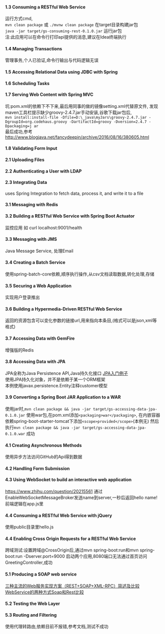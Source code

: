
#### 1.3 Consuming a RESTful Web Service
运行方式cmd,  
`mvn clean package` 或 `./mvnw clean package`
在target目录构建jar包  
`java -jar target/gs-consuming-rest-0.1.0.jar`
运行jar包  
 注:此应用可以在命令行打印api提供的消息,建议在Idea终端执行
#### 1.4 Managing Transactions
管理事务,个人已验证,命令行输出与代码逻辑无误
#### 1.5 Accessing Relational Data using JDBC with Spring
#### 1.6 Scheduling Tasks
#### 1.7 Serving Web Content with Spring MVC
坑:pom.xml的依赖下不下来,最后用同事的做的镜像setting.xml代替原文件,
发现maven工具栏提示缺少groovy-2.4.7.jar手动安装,谷歌下载jar包后,  
`mvn install:install-file -Dfile=D:\_java\myJars\groovy-2.4.7.jar
  -DgroupId=org.codehaus.groovy -DartifactId=groovy -Dversion=2.4.7 -Dpackaging=j
 ar`  
 最后成功,参考<http://www.blogjava.net/fancydeepin/archive/2016/08/16/380605.html>
#### 1.8 Validating Form Input
#### 2.1 Uploading Files
#### 2.2 Authenticating a User with LDAP
#### 2.3 Integrating Data  
uses Spring Integration to fetch data, process it, and write it to a file
#### 3.1 Messaging with Redis
#### 3.2 Building a RESTful Web Service with Spring Boot Actuator
监控应用 如 curl localhost:9001/health
#### 3.3 Messaging with JMS
Java Message Service, 处理Email
#### 3.4 Creating a Batch Service
使用spring-batch-core依赖,顺序执行操作,从csv文档读取数据,转化处理,存储
#### 3.5 Securing a Web Application
实现用户登录推出
#### 3.6 Building a Hypermedia-Driven RESTful Web Service
返回的资源包含可以变化参数的链接url,用来指向本条目,(格式可以是json,xml等格式)
#### 3.7 Accessing Data with GemFire
增强版的Redis
#### 3.8 Accessing Data with JPA
JPA全称为Java Persistence API,Java持久化接口
[JPA入门例子](http://blog.csdn.net/hmk2011/article/details/6289151)  
使用JPA持久化对象，并不是依赖于某一个ORM框架  
本例使用javax.persistence.Entity注释customer模型
#### 3.9 Converting a Spring Boot JAR Application to a WAR
使用jar时,`mvn clean package && java -jar target/gs-accessing-data-jpa-0.1.0.jar`
使用war包,在pom.xml添加`<packaging>war</packaging>`,
 在内嵌容器依赖spring-boot-starter-tomcat下添加`<scope>provided</scope>`(本例无)
 然后执行`mvn clean package && java -jar target/gs-accessing-data-jpa-0.1.0.war`
成功
#### 4.1 Creating Asynchronous Methods
使用异步方法访问GitHub的Api得到数据
#### 4.2 Handling Form Submission
#### 4.3 Using WebSocket to build an interactive web application
<https://www.zhihu.com/question/20215561>
通过EnableWebSocketMessageBroker发送name到server,一秒后返回hello name!
前端逻辑在app.js里
#### 4.4 Consuming a RESTful Web Service with jQuery
使用public目录里hello.js
#### 4.4 Enabling Cross Origin Requests for a RESTful Web Service
跨域测试:设置跨域@CrossOrigin后,通过mvn spring-boot:run和mvn spring-boot:run -Dserver.port=9000
启动两个应用,8080端口无法通过首页访问GreetingController,成功
#### 5.1 Producing a SOAP web service
[三种主流的Web服务实现方案（REST+SOAP+XML-RPC）简述及比较](http://www.cnblogs.com/lanxuezaipiao/archive/2013/05/11/3072436.html)
[WebService的两种方式Soap和Rest比较](http://www.cnblogs.com/yourshj/p/5968871.html)
#### 5.2 Testing the Web Layer
#### 5.3 Routing and Filtering
使用代理转路由,依赖目前不报错,参考文档,测试不成功

